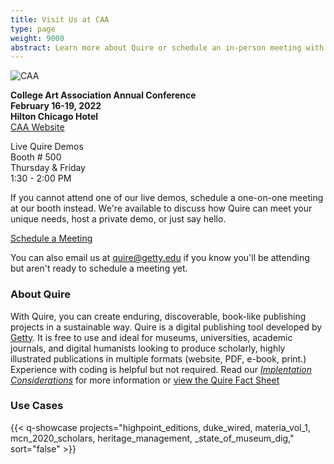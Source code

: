 ```yaml
---
title: Visit Us at CAA
type: page
weight: 9000
abstract: Learn more about Quire or schedule an in-person meeting with team
---
```

![CAA](/img/illustrations/caa-banner.jpg)

**College Art Association Annual Conference** <br/>
**February 16-19, 2022** <br/>
**Hilton Chicago Hotel** <br/>
[CAA Website](https://www.collegeart.org/programs/conference/conference2022)

Live Quire Demos <br/>
Booth # 500 <br/>
Thursday & Friday <br/>
1:30 - 2:00 PM

If you cannot attend one of our live demos, schedule a one-on-one meeting at our booth instead. We're available to discuss how Quire can meet your unique needs, host a private demo, or just say hello.

<div class="action-button">

[Schedule a Meeting](https://calendly.com/quire-caa/quire-at-caa)

</div>

You can also email us at [quire@getty.edu](quire@getty.edu) if you know you'll be attending but aren't ready to schedule a meeting yet.

### About Quire

With Quire, you can create enduring, discoverable, book-like publishing projects in a sustainable way. Quire is a digital publishing tool developed by [Getty](https://getty.edu). It is free to use and ideal for museums, universities, academic journals, and digital humanists looking to produce scholarly, highly illustrated publications in multiple formats (website, PDF, e-book, print.) Experience with coding is helpful but not required. Read our [*Implentation Considerations*](https://quire.getty.edu/documentation/implementation/) for more information or [view the Quire Fact Sheet](/downloads/quire-fact-sheet.pdf)

### Use Cases

{{< q-showcase projects="highpoint_editions, duke_wired,  materia_vol_1,  mcn_2020_scholars, heritage_management, _state_of_museum_dig,"  sort="false" >}}
